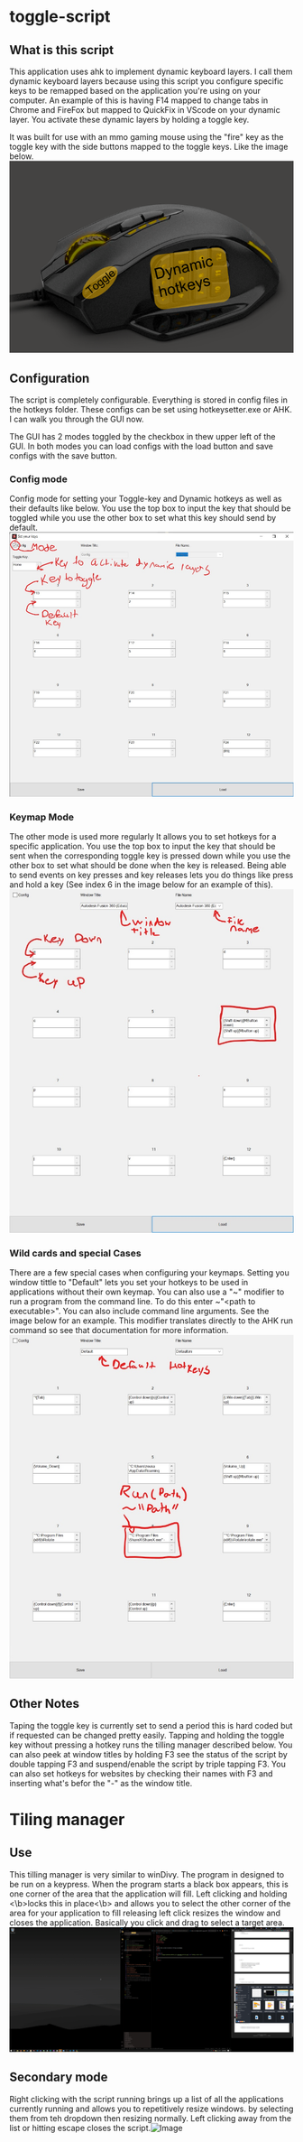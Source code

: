 # toggle-script


## What is this script
This application uses ahk to implement dynamic keyboard layers. I call them dynamic keyboard layers because using this script you configure specific keys to be remapped based on the application you're using on your computer. An example of this is having F14 mapped to change tabs in Chrome and FireFox but mapped to QuickFix in VScode on your dynamic layer. You activate these dynamic layers by holding a toggle key. 

It was built for use with an mmo gaming mouse using the "fire" key as the toggle key with the side buttons mapped to the toggle keys.
Like the image below. ![Image](Images/Diagram.png)


## Configuration
The script is completely configurable. Everything is stored in config files in the hotkeys folder. These configs can be set using hotkeysetter.exe or AHK. I can walk you through the GUI now.

The GUI has 2 modes toggled by the checkbox in thew upper left of the GUI. In both modes you can load configs with the load button and save configs with the save button.

### Config mode
Config mode for setting your Toggle-key and Dynamic hotkeys as well as their defaults like below. You use the top box to input the key that should be toggled while you use the other box to set what this key should send by default.![Image](Images/LabeledConfig.jpg)

### Keymap Mode
The other mode is used more regularly It allows you to set hotkeys for a specific application. You use the top box to input the key that should be sent when the corresponding toggle key is pressed down while you use the other box to set what should be done when the key is released. Being able to send events on key presses and key releases lets you do things like press and hold a key (See index 6 in the image below for an example of this). ![Image](Images/Fusion_Labeles.jpg)

### Wild cards and special Cases
There are a few special cases when configuring your keymaps. Setting you window tittle to "Default" lets you set your hotkeys to be used in applications without their own keymap. You can also use a "~" modifier to run a program from the command line. To do this enter ~"\<path to executable\>". You can also include command line arguments. See the image below for an example. This modifier translates directly to the AHK run command so see that documentation for more information. ![Image](Images/Default_Labeles.jpg)

## Other Notes
Taping the toggle key is currently set to send a period this is hard coded but if requested can be changed pretty easily. Tapping and holding the toggle key without pressing a hotkey runs the tilling manager described below. You can also peek at window titles by holding F3 see the status of the script by double tapping F3 and suspend/enable the script by triple tapping F3. You can also set hotkeys for websites by checking their names with F3 and inserting what's befor the "-" as the window title.


# Tiling manager

## Use
This tilling manager is very similar to winDivy. The program in designed to be run on a keypress. When the program starts a black box appears, this is one corner of the area that the application will fill. Left clicking and holding <\b>locks this in place<\b> and allows you to select the other corner of the area for your application to fill releasing left click resizes the window and closes the application. Basically you click and drag to select a target area. ![Image](Images/TilingManagerExample.gif)

## Secondary mode
Right clicking with the script running brings up a list of all the applications currently running and allows you to repetitively resize windows. by selecting them from teh dropdown then resizing normally. Left clicking away from the list or hitting escape closes the script.![Image](Images/Tiling_manger_re.gif)
